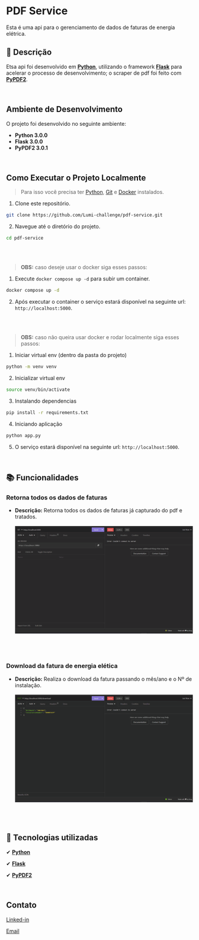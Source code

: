 # PDF Service

Esta é uma api para o gerenciamento de dados de faturas de energia elétrica.

## :memo: Descrição

Etsa api foi desenvolvido em **[Python](https://www.python.org/)**, utilizando o framework **[Flask](https://flask.palletsprojects.com/en/3.0.x/)** para acelerar o processo de desenvolvimento; o scraper de pdf foi feito com **[PyPDF2](https://pypi.org/project/PyPDF2/)**.

<br/>

## Ambiente de Desenvolvimento

O projeto foi desenvolvido no seguinte ambiente:

- **Python 3.0.0**
- **Flask 3.0.0**
- **PyPDF2 3.0.1**

<br/>

## Como Executar o Projeto Localmente

> Para isso você precisa ter [Python](https://www.python.org/), [Git](https://git-scm.com/) e [Docker](https://www.docker.com/) instalados.

1. Clone este repositório.

```sh
git clone https://github.com/Lumi-challenge/pdf-service.git
```

2. Navegue até o diretório do projeto.

```sh
cd pdf-service
```

<br/>
<br/>

> **OBS:** caso deseje usar o docker siga esses passos:

1. Execute `docker compose up -d` para subir um container.

```sh
docker compose up -d
```

2. Após executar o container o serviço estará disponível na seguinte url: `http://localhost:5000`.

<br/>
<br/>

> **OBS:** caso não queira usar docker e rodar localmente siga esses passos:

1. Iniciar virtual env (dentro da pasta do projeto)

```sh
python -m venv venv
```

2. Inicializar virtual env

```sh
source venv/bin/activate
```

3. Instalando dependencias

```sh
pip install -r requirements.txt
```

4. Iniciando aplicação

```sh
python app.py
```

5. O serviço estará disponível na seguinte url: `http://localhost:5000`.

<br/>

## :books: Funcionalidades

### Retorna todos os dados de faturas

- **Descrição:** Retorna todos os dados de faturas já capturado do pdf e tratados.
  <br/><br/>
  ![scrap de dados](docs/assets/scrap.gif)
  <br/>
  <br/>
  <br/>
  <br/>

### Download da fatura de energia elética

- **Descrição:** Realiza o download da fatura passando o mês/ano e o Nº de instalação.
  <br/><br/>
  ![download da fatura de energia elétrica](docs/assets/download.gif)
  <br/>
  <br/>
  <br/>
  <br/>

## :wrench: Tecnologias utilizadas

✔ **[Python](https://www.python.org/)**

✔ **[Flask](https://flask.palletsprojects.com/en/3.0.x/)**

✔ **[PyPDF2](https://pypi.org/project/PyPDF2/)**

<br/>

## Contato

[Linked-in](https://www.linkedin.com/in/educoelhos/)

[Email](mailto:eduardocoelhosilva12@gmail.com)
